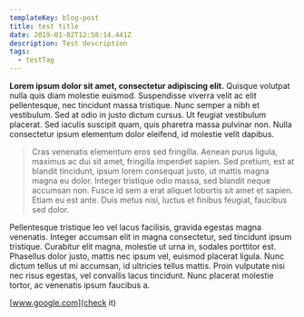 ```yaml
---
templateKey: blog-post
title: test title
date: 2019-01-02T12:58:14.441Z
description: Test description
tags:
  - testTag
---
```

**Lorem ipsum dolor sit amet, consectetur adipiscing elit.** Quisque volutpat nulla quis diam molestie euismod. Suspendisse viverra velit ac elit pellentesque, nec tincidunt massa tristique. Nunc semper a nibh et vestibulum. Sed at odio in justo dictum cursus. Ut feugiat vestibulum placerat. Sed iaculis suscipit quam, quis pharetra massa pulvinar non. Nulla consectetur ipsum elementum dolor eleifend, id molestie velit dapibus.

> Cras venenatis elementum eros sed fringilla. Aenean purus ligula, maximus ac dui sit amet, fringilla imperdiet sapien. Sed pretium, est at blandit tincidunt, ipsum lorem consequat justo, ut mattis magna magna eu dolor. Integer tristique odio massa, sed blandit neque accumsan non. Fusce id sem a erat aliquet lobortis sit amet et sapien. Etiam eu est ante. Duis metus nisi, luctus et finibus feugiat, faucibus sed dolor.

Pellentesque tristique leo vel lacus facilisis, gravida egestas magna venenatis. Integer accumsan elit in magna consectetur, sed tincidunt ipsum tristique. Curabitur elit magna, molestie ut urna in, sodales porttitor est. Phasellus dolor justo, mattis nec ipsum vel, euismod placerat ligula. Nunc dictum tellus ut mi accumsan, id ultricies tellus mattis. Proin vulputate nisi nec risus egestas, vel convallis lacus tincidunt. Nunc placerat molestie tortor, ac venenatis ipsum faucibus a.

[www.google.com](check it)
